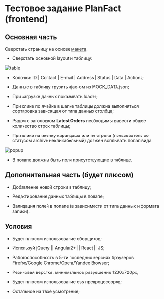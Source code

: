 # Тестовое задание PlanFact (frontend)


## Основная часть ##
Сверстать страницу на основе [макета](https://www.figma.com/file/b3L1Np4RYiicZAOMopHNkm/react-material-dashboard-free?node-id=0%3A1076).
  
 - Сверстать основной layout и таблицу: 
  
 ![table](https://github.com/planfact/frontend/raw/master/table.png)
 
 - Колонки: ID | Contact | E-mail | Address | Status | Data | Actions;
 
 - Данные в таблицу грузить ajax-ом из MOCK_DATA.json;
 
 - При загрузке данных показывать loader;
 
 - При клике по ячейке в шапке таблицы должна выполняться сортировка зависящая от типа данных столбца;
 
 - Рядом с заголовком **Latest Orders** необходимы вывести общее количество строк таблицы;
 
 - При клике на иконку карандаша  или по строке (пользователь со статусом archive некликабельный) должен всплывать попап вида
 
 ![popup](https://github.com/planfact/frontend/raw/master/popup.png)
 
 - В попапе должны быть поля присутствующие в таблице.


## Дополнительная часть (будет плюсом) ##

- Добавление новой строки в таблицу;

- Редактирование данных таблицы в попапе;

- Валидация полей в попапе (в зависимости от типа данных и формата записи).

## Условия

- Будет плюсом использование сборщиков; 

- Используй jQuery || Angular2+ || React || JS;

- Работоспособность в 5-ти последних версиях браузеров Firefox/Google Chrome/Opera/Yandex Browser;

- Резиновая верстка: минимальное разрешение 1280x720px;

- Будет плюсом использование css препроцессоров;

- Остальное на твоё усмотрение;
